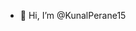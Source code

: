 - 👋 Hi, I’m @KunalPerane15
  

<!---
KunalPerane15/KunalPerane15 is a ✨ special ✨ repository because its `README.md` (this file) appears on your GitHub profile.
You can click the Preview link to take a look at your changes.
--->
